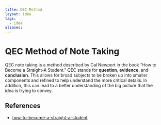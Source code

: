 ```yaml
---
title: QEC Method
layout: idea
tags:
  - idea
aliases:
---
```


# QEC Method of Note Taking

QEC note taking is a method described by Cal Newport in the book "How to Become
a Straight-A Student." QEC stands for **question**, **evidence**, and
**conclusion**. This allows for broad subjects to be broken up into smaller
components and refined to help understand the more critical details. In
addition, this can lead to a better understanding of the big picture that the
idea is trying to convey.

## References

- [how-to-become-a-straight-a-student](/reference/How-to-Become-a-Straight-A-Student)
